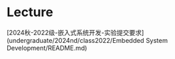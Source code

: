 # Lecture

[2024秋-2022级-嵌入式系统开发-实验提交要求](undergraduate/2024nd/class2022/Embedded System Development/README.md)
